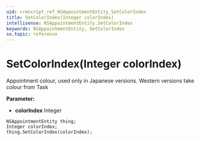```yaml
---
uid: crmscript_ref_NSAppointmentEntity_SetColorIndex
title: SetColorIndex(Integer colorIndex)
intellisense: NSAppointmentEntity.SetColorIndex
keywords: NSAppointmentEntity, GetColorIndex
so.topic: reference
---
```


# SetColorIndex(Integer colorIndex)

Appointment colour, used only in Japanese versions. Western versions take colour from Task

**Parameter:** 
* **colorIndex** Integer

```crmscript
NSAppointmentEntity thing;
Integer colorIndex;
thing.SetColorIndex(colorIndex);
```

